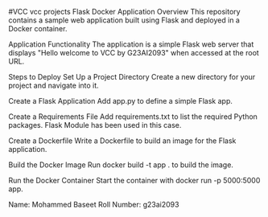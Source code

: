 #VCC
vcc projects 
Flask Docker Application
Overview
This repository contains a sample web application built using Flask and deployed in a Docker container.

Application Functionality
The application is a simple Flask web server that displays "Hello welcome to VCC by G23AI2093" when accessed at the root URL.

Steps to Deploy
Set Up a Project Directory Create a new directory for your project and navigate into it.

Create a Flask Application Add app.py to define a simple Flask app.

Create a Requirements File Add requirements.txt to list the required Python packages. Flask Module has been used in this case.

Create a Dockerfile Write a Dockerfile to build an image for the Flask application.

Build the Docker Image Run docker build -t app . to build the image.

Run the Docker Container Start the container with docker run -p 5000:5000 app.

Name: Mohammed Baseet
Roll Number: g23ai2093
